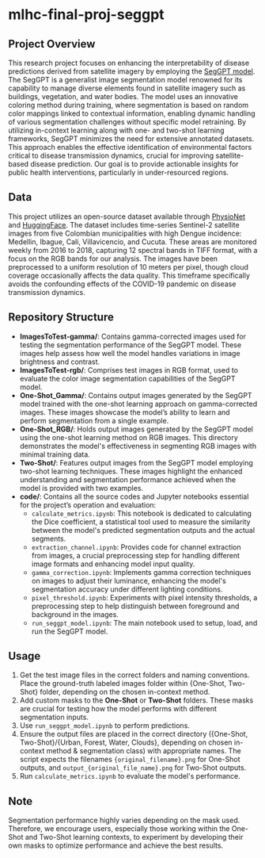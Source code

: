 # mlhc-final-proj-seggpt

## Project Overview

This research project focuses on enhancing the interpretability of disease predictions derived from satellite imagery by employing the [SegGPT model](https://arxiv.org/abs/2304.03284). The SegGPT is a generalist image segmentation model renowned for its capability to manage diverse elements found in satellite imagery such as buildings, vegetation, and water bodies. The model uses an innovative coloring method during training, where segmentation is based on random color mappings linked to contextual information, enabling dynamic handling of various segmentation challenges without specific model retraining. By utilizing in-context learning along with one- and two-shot learning frameworks, SegGPT minimizes the need for extensive annotated datasets. This approach enables the effective identification of environmental factors critical to disease transmission dynamics, crucial for improving satellite-based disease prediction. Our goal is to provide actionable insights for public health interventions, particularly in under-resourced regions.

## Data

This project utilizes an open-source dataset available through [PhysioNet](https://physionet.org/content/multimodal-satellite-data/1.0.0/10_municipalities/#files-panel) and [HuggingFace](https://huggingface.co/datasets/MITCriticalData/SAT1_dataset_5_top_cities). The dataset includes time-series Sentinel-2 satellite images from five Colombian municipalities with high Dengue incidence: Medellin, Ibague, Cali, Villavicencio, and Cucuta. These areas are monitored weekly from 2016 to 2018, capturing 12 spectral bands in TIFF format, with a focus on the RGB bands for our analysis. The images have been preprocessed to a uniform resolution of 10 meters per pixel, though cloud coverage occasionally affects the data quality. This timeframe specifically avoids the confounding effects of the COVID-19 pandemic on disease transmission dynamics.

## Repository Structure
- **ImagesToTest-gamma/**: Contains gamma-corrected images used for testing the segmentation performance of the SegGPT model. These images help assess how well the model handles variations in image brightness and contrast.
- **ImagesToTest-rgb/**: Comprises test images in RGB format, used to evaluate the color image segmentation capabilities of the SegGPT model.
- **One-Shot_Gamma/**: Contains output images generated by the SegGPT model trained with the one-shot learning approach on gamma-corrected images. These images showcase the model’s ability to learn and perform segmentation from a single example.
- **One-Shot_RGB/**: Holds output images generated by the SegGPT model using the one-shot learning method on RGB images. This directory demonstrates the model's effectiveness in segmenting RGB images with minimal training data.
- **Two-Shot/**: Features output images from the SegGPT model employing two-shot learning techniques. These images highlight the enhanced understanding and segmentation performance achieved when the model is provided with two examples.
- **code/**: Contains all the source codes and Jupyter notebooks essential for the project’s operation and evaluation:
  - `calculate_metrics.ipynb`: This notebook is dedicated to calculating the Dice coefficient, a statistical tool used to measure the similarity between the model's predicted segmentation outputs and the actual segments.
  - `extraction_channel.ipynb`: Provides code for channel extraction from images, a crucial preprocessing step for handling different image formats and enhancing model input quality.
  - `gamma_correction.ipynb`: Implements gamma correction techniques on images to adjust their luminance, enhancing the model's segmentation accuracy under different lighting conditions.
  - `pixel_threshold.ipynb`: Experiments with pixel intensity thresholds, a preprocessing step to help distinguish between foreground and background in the images.
  - `run_seggpt_model.ipynb`: The main notebook used to setup, load, and run the SegGPT model. 

## Usage
1) Get the test image files in the correct folders and naming conventions. Place the ground-truth labeled images folder within {One-Shot, Two-Shot} folder, depending on the chosen in-context method. 
2) Add custom masks to the **One-Shot** or **Two-Shot** folders. These masks are crucial for testing how the model performs with different segmentation inputs.
3) Use `run_seggpt_model.ipynb` to perform predictions.
4) Ensure the output files are placed in the correct directory ({One-Shot, Two-Shot}/{Urban, Forest, Water, Clouds}, depending on chosen in-context method & segmentation class) with appropriate names. The script expects the filenames `{original_filename}.png` for One-Shot outputs, and `output_{original_file_name}.png` for Two-Shot outputs.
5) Run `calculate_metrics.ipynb` to evaluate the model's performance.

## Note
Segmentation performance highly varies depending on the mask used. Therefore, we encourage users, especially those working within the One-Shot and Two-Shot learning contexts, to experiment by developing their own masks to optimize performance and achieve the best results. 
